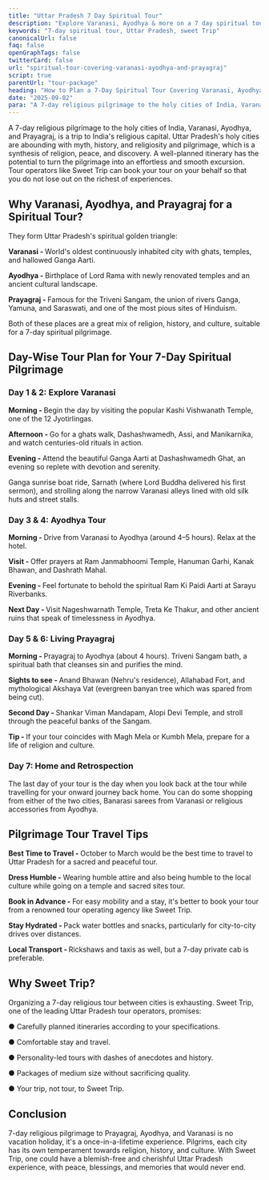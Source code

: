 ```yaml
---
title: "Uttar Pradesh 7 Day Spiritual Tour"
description: "Explore Varanasi, Ayodhya & more on a 7 day spiritual tour in Uttar Pradesh. Perfect for seekers of peace, devotion & cultural heritage."
keywords: "7-day spiritual tour, Uttar Pradesh, sweet Trip"
canonicalUrl: false
faq: false
openGraphTags: false
twitterCard: false
url: "spiritual-tour-covering-varanasi-ayodhya-and-prayagraj"
script: true
parentUrl: "tour-package"
heading: "How to Plan a 7-Day Spiritual Tour Covering Varanasi, Ayodhya, and Prayagraj"
date: "2025-09-02"
para: "A 7-day religious pilgrimage to the holy cities of India, Varanasi, Ayodhya, and Prayagraj, is a trip to India's religious capital. Uttar Pradesh's holy cities are abounding with myth, history, and religiosity and pilgrimage, which is a synthesis of religion, peace, and discovery. A well-planned itinerary has the potential to turn the pilgrimage into an effortless and smooth excursion. Tour operators like Sweet Trip can book your tour on your behalf so that you do not lose out on the richest of experiences."
---
```


<p>A 7-day religious pilgrimage to the holy cities of India, Varanasi, Ayodhya, and Prayagraj, is a trip to India's religious capital. Uttar Pradesh's holy cities are abounding with myth, history, and religiosity and pilgrimage, which is a synthesis of religion, peace, and discovery. A well-planned itinerary has the potential to turn the pilgrimage into an effortless and smooth excursion. Tour operators like Sweet Trip can book your tour on your behalf so that you do not lose out on the richest of experiences.
</p>
<h2 className="mt-5 font-bold">
Why Varanasi, Ayodhya, and Prayagraj for a Spiritual Tour?
</h2>
<p>
            They form Uttar Pradesh's spiritual golden triangle:
              </p>
               <p className="mt-2">
                <strong>Varanasi - </strong> World's oldest continuously inhabited city with ghats, temples, and hallowed Ganga Aarti.
              </p>
              <p>
                <strong>Ayodhya  - </strong> Birthplace of Lord Rama with newly renovated temples and an ancient cultural landscape.
              </p>
              <p>
                <strong>Prayagraj - </strong> Famous for the Triveni Sangam, the union of rivers Ganga, Yamuna, and Saraswati, and one of the most pious sites of Hinduism.
              </p>
              <p className="mt-2">Both of these places are a great mix of religion, history, and culture, suitable for a 7-day spiritual pilgrimage.
              </p>
              <h2 className="mt-5 font-bold">
              Day-Wise Tour Plan for Your 7-Day Spiritual Pilgrimage
              </h2>
              <h3 className="font-bold">Day 1 & 2: Explore Varanasi</h3>
               <p className="mt-2">
                <strong>Morning - </strong> Begin the day by visiting the popular Kashi Vishwanath Temple, one of the 12 Jyotirlingas.
              </p>
              <p>
                <strong>Afternoon - </strong> Go for a ghats walk, Dashashwamedh, Assi, and Manikarnika, and watch centuries-old rituals in action.
              </p>
              <p>
                <strong>Evening - </strong> Attend the beautiful Ganga Aarti at Dashashwamedh Ghat, an evening so replete with devotion and serenity.
              </p>
              <p className="mt-2">Ganga sunrise boat ride, Sarnath (where Lord Buddha delivered his first sermon), and strolling along the narrow Varanasi alleys lined with old silk huts and street stalls.
              </p>
              <h3 className="mt-3 font-bold">Day 3 & 4: Ayodhya Tour</h3>
               <p className="mt-2">
                <strong>Morning - </strong> Drive from Varanasi to Ayodhya (around 4–5 hours). Relax at the hotel.
              </p>
              <p>
                <strong>Visit - </strong> Offer prayers at Ram Janmabhoomi Temple, Hanuman Garhi, Kanak Bhawan, and Dashrath Mahal.
              </p>
              <p>
                <strong>Evening - </strong> Feel fortunate to behold the spiritual Ram Ki Paidi Aarti at Sarayu Riverbanks.
              </p>
              <p>
                <strong>Next Day - </strong> Visit Nageshwarnath Temple, Treta Ke Thakur, and other ancient ruins that speak of timelessness in Ayodhya.
              </p>
              <h3 className="mt-3 font-bold">Day 5 & 6: Living Prayagraj</h3>
              <p className="mt-2">
                <strong>Morning - </strong> Prayagraj to Ayodhya (about 4 hours). Triveni Sangam bath, a spiritual bath that cleanses sin and purifies the mind.
              </p>
              <p>
                <strong>Sights to see - </strong> Anand Bhawan (Nehru's residence), Allahabad Fort, and mythological Akshaya Vat (evergreen banyan tree which was spared from being cut).
              </p>
              <p>
                <strong>Second Day - </strong> Shankar Viman Mandapam, Alopi Devi Temple, and stroll through the peaceful banks of the Sangam.
              </p>
              <p>
                <strong>Tip - </strong> If your tour coincides with Magh Mela or Kumbh Mela, prepare for a life of religion and culture.
              </p>
              <h3 className="mt-3 font-bold">Day 7: Home and Retrospection</h3>
              <p>The last day of your tour is the day when you look back at the tour while travelling for your onward journey back home. You can do some shopping from either of the two cities, Banarasi sarees from Varanasi or religious accessories from Ayodhya.</p>
               <h2 className="mt-5 font-bold">
             Pilgrimage Tour Travel Tips
              </h2>
               <p className="mt-2">
                <strong>Best Time to Travel - </strong> October to March would be the best time to travel to Uttar Pradesh for a sacred and peaceful tour.
              </p>
              <p><strong>Dress Humble - </strong> Wearing humble attire and also being humble to the local culture while going on a temple and sacred sites tour.</p>
              <p><strong>Book in Advance - </strong> For easy mobility and a stay, it's better to book your tour from a renowned tour operating agency like Sweet Trip.</p>
              <p><strong>Stay Hydrated - </strong> Pack water bottles and snacks, particularly for city-to-city drives over distances.</p>
              <p><strong>Local Transport - </strong> Rickshaws and taxis as well, but a 7-day private cab is preferable.</p>
              <h2 className="mt-5 font-bold">Why Sweet Trip?</h2>
              <p>Organizing a 7-day religious tour between cities is exhausting. Sweet Trip, one of the leading Uttar Pradesh tour operators, promises:</p>
              <p className="mt-2">●	Carefully planned itineraries according to your specifications.</p>
              <p>●	Comfortable stay and travel.</p>
              <p>●	Personality-led tours with dashes of anecdotes and history.</p>
              <p>●	Packages of medium size without sacrificing quality.</p>
              <p>●	Your trip, not tour, to Sweet Trip.</p>
              <h2 className="mt-5 font-bold">Conclusion</h2>
              <p>7-day religious pilgrimage to Prayagraj, Ayodhya, and Varanasi is no vacation holiday, it's a once-in-a-lifetime experience. Pilgrims, each city has its own temperament towards religion, history, and culture. With Sweet Trip, one could have a blemish-free and cherishful Uttar Pradesh experience, with peace, blessings, and memories that would never end.</p>
